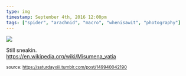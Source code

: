 ```yaml
---
type: img
timestamp: September 4th, 2016 12:00pm
tags: ["spider", "arachnid", "macro", "whenisawit", "photography"]
---
```

<img src="https://saturdayxiii.github.io/media/149940042190.jpg"/>

Still sneakin.
<br/>
<a href="https://en.wikipedia.org/wiki/Misumena_vatia" target="_blank">https://en.wikipedia.org/wiki/Misumena_vatia</a><br/>
 
      
      
  
<small>source: https://saturdayxiii.tumblr.com/post/149940042190</small>